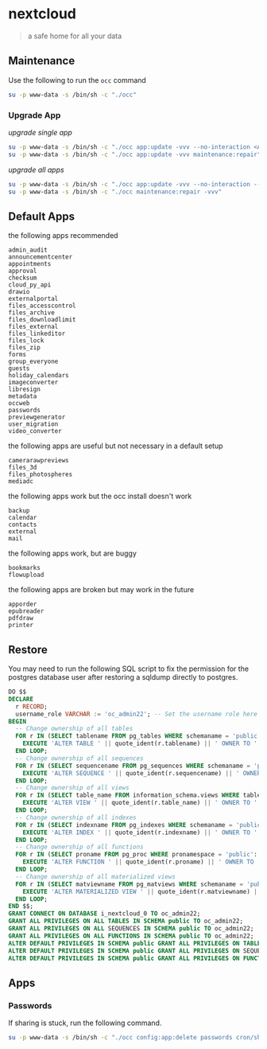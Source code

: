 # nextcloud

> a safe home for all your data

## Maintenance

Use the following to run the `occ` command

```sh
su -p www-data -s /bin/sh -c "./occ"
```

### Upgrade App

_upgrade single app_
```sh
su -p www-data -s /bin/sh -c "./occ app:update -vvv --no-interaction <APP_NAME>"
su -p www-data -s /bin/sh -c "./occ app:update -vvv maintenance:repair"
```

_upgrade all apps_

```sh
su -p www-data -s /bin/sh -c "./occ app:update -vvv --no-interaction --all"
su -p www-data -s /bin/sh -c "./occ maintenance:repair -vvv"
```

## Default Apps

the following apps recommended

```
admin_audit
announcementcenter
appointments
approval
checksum
cloud_py_api
drawio
externalportal
files_accesscontrol
files_archive
files_downloadlimit
files_external
files_linkeditor
files_lock
files_zip
forms
group_everyone
guests
holiday_calendars
imageconverter
libresign
metadata
occweb
passwords
previewgenerator
user_migration
video_converter
```

the following apps are useful but not necessary in a default setup

```
camerarawpreviews
files_3d
files_photospheres
mediadc
```

the following apps work but the occ install doesn't work

```
backup
calendar
contacts
external
mail
```

the following apps work, but are buggy

```
bookmarks
flowupload
```

the following apps are broken but may work in the future

```
apporder
epubreader
pdfdraw
printer
```

## Restore

You may need to run the following SQL script to fix the permission for
the postgres database user after restoring a sqldump directly to postgres.

```sql
DO $$ 
DECLARE
  r RECORD;
  username_role VARCHAR := 'oc_admin22'; -- Set the username role here
BEGIN
  -- Change ownership of all tables
  FOR r IN (SELECT tablename FROM pg_tables WHERE schemaname = 'public') LOOP
    EXECUTE 'ALTER TABLE ' || quote_ident(r.tablename) || ' OWNER TO ' || quote_literal(username_role) || ';';
  END LOOP;
  -- Change ownership of all sequences
  FOR r IN (SELECT sequencename FROM pg_sequences WHERE schemaname = 'public') LOOP
    EXECUTE 'ALTER SEQUENCE ' || quote_ident(r.sequencename) || ' OWNER TO ' || quote_literal(username_role) || ';';
  END LOOP;
  -- Change ownership of all views
  FOR r IN (SELECT table_name FROM information_schema.views WHERE table_schema = 'public') LOOP
    EXECUTE 'ALTER VIEW ' || quote_ident(r.table_name) || ' OWNER TO ' || quote_literal(username_role) || ';';
  END LOOP;
  -- Change ownership of all indexes
  FOR r IN (SELECT indexname FROM pg_indexes WHERE schemaname = 'public') LOOP
    EXECUTE 'ALTER INDEX ' || quote_ident(r.indexname) || ' OWNER TO ' || quote_literal(username_role) || ';';
  END LOOP;
  -- Change ownership of all functions
  FOR r IN (SELECT proname FROM pg_proc WHERE pronamespace = 'public'::regnamespace) LOOP
    EXECUTE 'ALTER FUNCTION ' || quote_ident(r.proname) || ' OWNER TO ' || quote_literal(username_role) || ';';
  END LOOP;
  -- Change ownership of all materialized views
  FOR r IN (SELECT matviewname FROM pg_matviews WHERE schemaname = 'public') LOOP
    EXECUTE 'ALTER MATERIALIZED VIEW ' || quote_ident(r.matviewname) || ' OWNER TO ' || quote_literal(username_role) || ';';
  END LOOP;
END $$;
GRANT CONNECT ON DATABASE i_nextcloud_0 TO oc_admin22;
GRANT ALL PRIVILEGES ON ALL TABLES IN SCHEMA public TO oc_admin22;
GRANT ALL PRIVILEGES ON ALL SEQUENCES IN SCHEMA public TO oc_admin22;
GRANT ALL PRIVILEGES ON ALL FUNCTIONS IN SCHEMA public TO oc_admin22;
ALTER DEFAULT PRIVILEGES IN SCHEMA public GRANT ALL PRIVILEGES ON TABLES TO oc_admin22;
ALTER DEFAULT PRIVILEGES IN SCHEMA public GRANT ALL PRIVILEGES ON SEQUENCES TO oc_admin22;
ALTER DEFAULT PRIVILEGES IN SCHEMA public GRANT ALL PRIVILEGES ON FUNCTIONS TO oc_admin22;
```

## Apps

### Passwords

If sharing is stuck, run the following command.

```sh
su -p www-data -s /bin/sh -c "./occ config:app:delete passwords cron/sharing/time"
```

